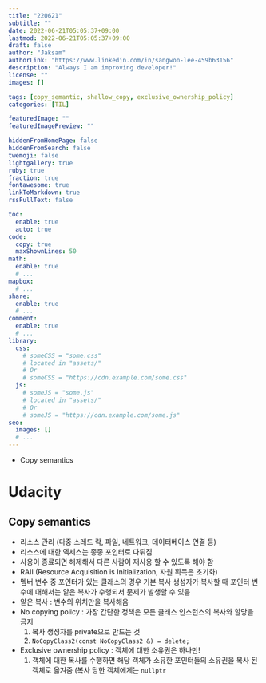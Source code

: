 ```yaml
---
title: "220621"
subtitle: ""
date: 2022-06-21T05:05:37+09:00
lastmod: 2022-06-21T05:05:37+09:00
draft: false
author: "Jaksam"
authorLink: "https://www.linkedin.com/in/sangwon-lee-459b63156"
description: "Always I am improving developer!"
license: ""
images: []

tags: [copy_semantic, shallow_copy, exclusive_ownership_policy]
categories: [TIL]

featuredImage: ""
featuredImagePreview: ""

hiddenFromHomePage: false
hiddenFromSearch: false
twemoji: false
lightgallery: true
ruby: true
fraction: true
fontawesome: true
linkToMarkdown: true
rssFullText: false

toc:
  enable: true
  auto: true
code:
  copy: true
  maxShownLines: 50
math:
  enable: true
  # ...
mapbox:
  # ...
share:
  enable: true
  # ...
comment:
  enable: true
  # ...
library:
  css:
    # someCSS = "some.css"
    # located in "assets/"
    # Or
    # someCSS = "https://cdn.example.com/some.css"
  js:
    # someJS = "some.js"
    # located in "assets/"
    # Or
    # someJS = "https://cdn.example.com/some.js"
seo:
  images: []
  # ...
---
```

* Copy semantics
<!--more-->
# Udacity
## Copy semantics
* 리소스 관리 (다중 스레드 락, 파일, 네트워크, 데이터베이스 연결 등)
* 리소스에 대한 엑세스는 종종 포인터로 다뤄짐
* 사용이 종료되면 해제해서 다른 사람이 재사용 할 수 있도록 해야 함
* RAII (Resource Acquisition is Initialization, 자원 획득은 초기화)
* 멤버 변수 중 포인터가 있는 클래스의 경우 기본 복사 생성자가 복사할 때 포인터 변수에 대해서는 얕은 복사가 수행되서 문제가 발생할 수 있음
* 얕은 복사 : 변수의 위치만을 복사해옴
* No copying policy : 가장 간단한 정책은 모든 클래스 인스턴스의 복사와 할당을 금지
	1. 복사 생성자를 private으로 만드는 것
	2. `NoCopyClass2(const NoCopyClass2 &) = delete;`
* Exclusive ownership policy : 객체에 대한 소유권은 하나만!
	1. 객체에 대한 복사를 수행하면 해당 객체가 소유한 포인터들의 소유권을 복사 된 객체로 옮겨줌 (복사 당한 객체에게는 `nullptr`
